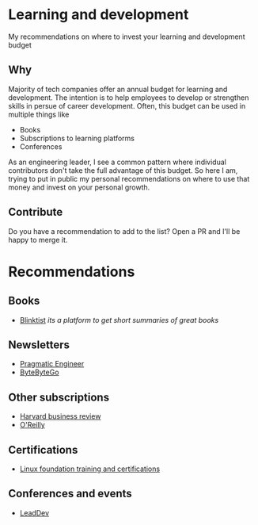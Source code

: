 # Learning and development
My recommendations on where to invest your learning and development budget

## Why

Majority of tech companies offer an annual budget for learning and development. The intention is to help employees to develop or strengthen skills in persue of career development. Often, this budget can be used in multiple things like

- Books
- Subscriptions to learning platforms
- Conferences

As an engineering leader, I see a common pattern where individual contributors don't take the full advantage of this budget. So here I am, trying to put in public my personal recommendations on where to use that money and invest on your personal growth.

## Contribute

Do you have a recommendation to add to the list? Open a PR and I'll be happy to merge it.

# Recommendations

## Books

- [Blinktist](https://www.blinkist.com/) _its a platform to get short summaries of great books_

## Newsletters

- [Pragmatic Engineer](https://newsletter.pragmaticengineer.com/about)
- [ByteByteGo](https://bytebytego.com/pricing)

## Other subscriptions

- [Harvard business review](https://hbr.org/subscriptions)
- [O'Reilly](https://www.oreilly.com/online-learning/)

## Certifications

- [Linux foundation training and certifications](https://training.linuxfoundation.org/)

## Conferences and events

- [LeadDev](https://leaddev.com/)
